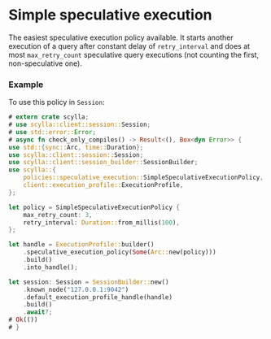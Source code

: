 # Simple speculative execution

The easiest speculative execution policy available.  It starts another
execution of a query after constant delay of `retry_interval` and does at most
`max_retry_count` speculative query executions (not counting the first,
non-speculative one).

### Example
To use this policy in `Session`:
```rust
# extern crate scylla;
# use scylla::client::session::Session;
# use std::error::Error;
# async fn check_only_compiles() -> Result<(), Box<dyn Error>> {
use std::{sync::Arc, time::Duration};
use scylla::client::session::Session;
use scylla::client::session_builder::SessionBuilder;
use scylla::{
    policies::speculative_execution::SimpleSpeculativeExecutionPolicy,
    client::execution_profile::ExecutionProfile,
};

let policy = SimpleSpeculativeExecutionPolicy {
    max_retry_count: 3,
    retry_interval: Duration::from_millis(100),
};

let handle = ExecutionProfile::builder()
    .speculative_execution_policy(Some(Arc::new(policy)))
    .build()
    .into_handle();

let session: Session = SessionBuilder::new()
    .known_node("127.0.0.1:9042")
    .default_execution_profile_handle(handle)
    .build()
    .await?;
# Ok(())
# }
```
